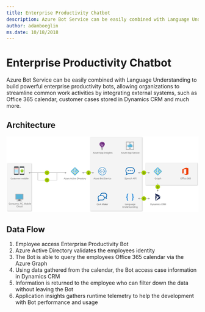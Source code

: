 ```yaml
---
title: Enterprise Productivity Chatbot 
description: Azure Bot Service can be easily combined with Language Understanding to build powerful enterprise productivity bots, allowing organizations to streamline common work activities by integrating external systems, such as Office 365 calendar, customer cases stored in Dynamics CRM and much more.
author: adamboeglin
ms.date: 10/18/2018
---
```

# Enterprise Productivity Chatbot 
Azure Bot Service can be easily combined with Language Understanding to build powerful enterprise productivity bots, allowing organizations to streamline common work activities by integrating external systems, such as Office 365 calendar, customer cases stored in Dynamics CRM and much more.

## Architecture
<img src="media/enterprise-productivity-chatbot.svg" alt='architecture diagram' />

## Data Flow
1. Employee access Enterprise Productivity Bot
1. Azure Active Directory validates the employees identity
1. The Bot is able to query the employees Office 365 calendar via the Azure Graph
1. Using data gathered from the calendar, the Bot access case information in Dynamics CRM
1. Information is returned to the employee who can filter down the data without leaving the Bot
1. Application insights gathers runtime telemetry to help the development with Bot performance and usage
